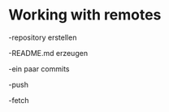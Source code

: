 # Working with remotes

-repository erstellen

-README.md erzeugen

-ein paar commits

-push

-fetch
